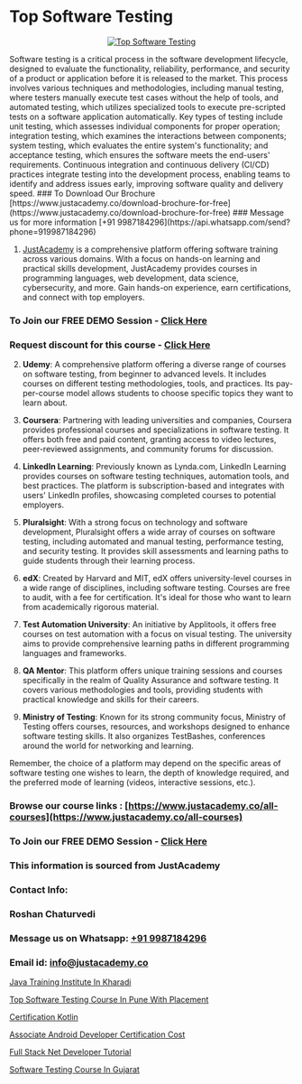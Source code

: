 # Top Software Testing

<p align="center">
  <a href="https://justacademy.co/program-detail/software-testing">
    <img src="https://justacademy.co/storage2/program_images/1704700438.webp" alt="Top Software Testing">
  </a>
</p>
Software testing is a critical process in the software development lifecycle, designed to evaluate the functionality, reliability, performance, and security of a product or application before it is released to the market. This process involves various techniques and methodologies, including manual testing, where testers manually execute test cases without the help of tools, and automated testing, which utilizes specialized tools to execute pre-scripted tests on a software application automatically. Key types of testing include unit testing, which assesses individual components for proper operation; integration testing, which examines the interactions between components; system testing, which evaluates the entire system's functionality; and acceptance testing, which ensures the software meets the end-users' requirements. Continuous integration and continuous delivery (CI/CD) practices integrate testing into the development process, enabling teams to identify and address issues early, improving software quality and delivery speed.
### To Download Our Brochure [https://www.justacademy.co/download-brochure-for-free](https://www.justacademy.co/download-brochure-for-free)
### Message us for more information [+91 9987184296](https://api.whatsapp.com/send?phone=919987184296)

1) [JustAcademy](https://justacademy.co) is a comprehensive platform offering software training across various domains. With a focus on hands-on learning and practical skills development, JustAcademy provides courses in programming languages, web development, data science, cybersecurity, and more. Gain hands-on experience, earn certifications, and connect with top employers.

### To Join our FREE DEMO Session - [Click Here](https://www.justacademy.co/register-for-course-demo/)
### Request discount for this course - [Click Here](https://justacademy.co/contact-us/)

2) **Udemy**: A comprehensive platform offering a diverse range of courses on software testing, from beginner to advanced levels. It includes courses on different testing methodologies, tools, and practices. Its pay-per-course model allows students to choose specific topics they want to learn about.

3) **Coursera**: Partnering with leading universities and companies, Coursera provides professional courses and specializations in software testing. It offers both free and paid content, granting access to video lectures, peer-reviewed assignments, and community forums for discussion.

4) **LinkedIn Learning**: Previously known as Lynda.com, LinkedIn Learning provides courses on software testing techniques, automation tools, and best practices. The platform is subscription-based and integrates with users' LinkedIn profiles, showcasing completed courses to potential employers.

5) **Pluralsight**: With a strong focus on technology and software development, Pluralsight offers a wide array of courses on software testing, including automated and manual testing, performance testing, and security testing. It provides skill assessments and learning paths to guide students through their learning process.

6) **edX**: Created by Harvard and MIT, edX offers university-level courses in a wide range of disciplines, including software testing. Courses are free to audit, with a fee for certification. It's ideal for those who want to learn from academically rigorous material.

7) **Test Automation University**: An initiative by Applitools, it offers free courses on test automation with a focus on visual testing. The university aims to provide comprehensive learning paths in different programming languages and frameworks.
   
8) **QA Mentor**: This platform offers unique training sessions and courses specifically in the realm of Quality Assurance and software testing. It covers various methodologies and tools, providing students with practical knowledge and skills for their careers.

9) **Ministry of Testing**: Known for its strong community focus, Ministry of Testing offers courses, resources, and workshops designed to enhance software testing skills. It also organizes TestBashes, conferences around the world for networking and learning.

Remember, the choice of a platform may depend on the specific areas of software testing one wishes to learn, the depth of knowledge required, and the preferred mode of learning (videos, interactive sessions, etc.).

### Browse our course links : [https://www.justacademy.co/all-courses](https://www.justacademy.co/all-courses) 
### To Join our FREE DEMO Session - [Click Here](https://www.justacademy.co/register-for-course-demo)


### This information is sourced from JustAcademy
### Contact Info:
### Roshan Chaturvedi
### Message us on Whatsapp: [+91 9987184296](https://api.whatsapp.com/send?phone=919987184296)
### Email id: [info@justacademy.co](mailto:info@justacademy.co)
                
[Java Training Institute In Kharadi](https://www.linkedin.com/pulse/java-training-institute-kharadi-justacademy-jaipur-behte?trackingId=J%2B6VMWaBkWDaCEk4x8B14Q%3D%3D&lipi=urn%3Ali%3Apage%3Ad_flagship3_company_admin%3BPHZ4e%2FC0SW%2BPbqGLUXrWbQ%3D%3D)

[Top Software Testing Course In Pune With Placement](https://www.linkedin.com/pulse/top-software-testing-course-pune-placement-justacademy-coimbatore-kscze?trackingId=O14DOD7i6ibFgMFAfMppcA%3D%3D&lipi=urn%3Ali%3Apage%3Ad_flagship3_company_admin%3B7mNmKz24Tx%2BfRDkV0HwLig%3D%3D)

[Certification Kotlin](https://medium.com/@namusn/certification-kotlin-bdce1dab7578)

[Associate Android Developer Certification Cost](https://medium.com/@pzade254/associate-android-developer-certification-cost-dbdad420aae8)

[Full Stack Net Developer Tutorial](https://justacademyin.github.io/Articles/Full-Stack-Net-Developer-Tutorial)

[Software Testing Course In Gujarat](https://justacademyin.github.io/justacademy/software-testing-course-in-gujarat)

